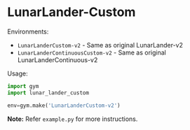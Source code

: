 # LunarLander-Custom

Environments:

* `LunarLanderCustom-v2` - Same as original LunarLander-v2
* `LunarLanderContinuousCustom-v2` - Same as original LunarLanderContinuous-v2

Usage:

```python
import gym
import lunar_lander_custom

env=gym.make('LunarLanderCustom-v2')
```

**Note:** Refer `example.py` for more instructions.